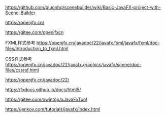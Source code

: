 https://github.com/gluonhq/scenebuilder/wiki/Basic-JavaFX-project-with-Scene-Builder

https://openjfx.cn/

https://gitee.com/openjfxcn

FXML样式参考 https://openjfx.cn/javadoc/22/javafx.fxml/javafx/fxml/doc-files/introduction_to_fxml.html

CSS样式参考 https://openjfx.cn/javadoc/22/javafx.graphics/javafx/scene/doc-files/cssref.html

https://openjfx.cn/javadoc/22/

https://fxdocs.github.io/docs/html5/

https://gitee.com/xwintop/xJavaFxTool

https://jenkov.com/tutorials/javafx/index.html
